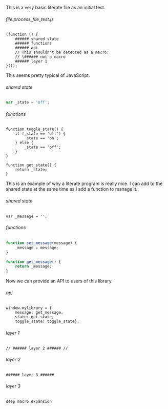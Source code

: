 This is a very basic literate file as an initial test.

###### file:process_file_test.js
    (function () {
        ###### shared state
        ###### functions
        ###### api
        // This shouldn't be detected as a macro:
        // \###### not a macro
        ###### layer 1
    }());


This seems pretty typical of JavaScript.

###### shared state
```javascript
var _state = 'off';
```

###### functions

    function toggle_state() {
        if (_state == 'off') {
            _state == 'on';
        } else {
            _state == 'off';
        }
    }

    function get_state() {
        return _state;
    }


This is an example of why a literate program is really nice. I can add to the
shared state at the same time as I add a function to manage it.

###### shared state
    var _message = '';

###### functions
```javascript
function set_message(message) {
    _message = message;
}

function get_message() {
    return _message;
}
```


Now we can provide an API to users of this library.

###### api
    window.mylibrary = {
        message: get_message,
        state: get_state,
        toggle_state: toggle_state};


###### layer 1
    // ###### layer 2 ###### //

###### layer 2
    ###### layer 3 ######

###### layer 3
    deep macro expansion

